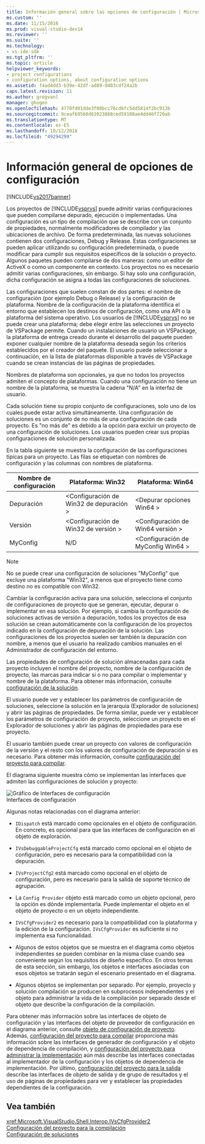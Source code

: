 ```yaml
---
title: Información general sobre las opciones de configuración | Microsoft Docs
ms.custom: ''
ms.date: 11/15/2016
ms.prod: visual-studio-dev14
ms.reviewer: ''
ms.suite: ''
ms.technology:
- vs-ide-sdk
ms.tgt_pltfrm: ''
ms.topic: article
helpviewer_keywords:
- project configurations
- configuration options, about configuration options
ms.assetid: f4ad4dd3-b39e-42df-ad89-d403cdf24a2b
caps.latest.revision: 11
ms.author: gregvanl
manager: ghogen
ms.openlocfilehash: 4778fd01dde3f08bcc76cd6fc5dd5814f2bc913b
ms.sourcegitcommit: 9ceaf69568d61023868ced59108ae4dd46f720ab
ms.translationtype: MT
ms.contentlocale: es-ES
ms.lasthandoff: 10/12/2018
ms.locfileid: "49294299"
---
```

# <a name="configuration-options-overview"></a>Información general de opciones de configuración
[!INCLUDE[vs2017banner](../../includes/vs2017banner.md)]

Los proyectos de [!INCLUDE[vsprvs](../../includes/vsprvs-md.md)] puede admitir varias configuraciones que pueden compilarse depurado, ejecución o implementadas. Una configuración es un tipo de compilación que se describe con un conjunto de propiedades, normalmente modificadores de compilador y las ubicaciones de archivo. De forma predeterminada, las nuevas soluciones contienen dos configuraciones, Debug y Release. Estas configuraciones se pueden aplicar utilizando su configuración predeterminada, o puede modificar para cumplir sus requisitos específicos de la solución o proyecto. Algunos paquetes pueden compilarse de dos maneras: como un editor de ActiveX o como un componente en contexto. Los proyectos no es necesario admitir varias configuraciones, sin embargo. Si hay solo una configuración, dicha configuración se asigna a todas las configuraciones de soluciones.  
  
 Las configuraciones que suelen constan de dos partes: el nombre de configuración (por ejemplo Debug o Release) y la configuración de plataforma. Nombre de la configuración de la plataforma identifica el entorno que establecen los destinos de configuración, como una API o la plataforma del sistema operativo. Los usuarios de [!INCLUDE[vsprvs](../../includes/vsprvs-md.md)] no se puede crear una plataforma; debe elegir entre las selecciones un proyecto de VSPackage permite. Cuando un instalaciones de usuario un VSPackage, la plataforma de entrega creado durante el desarrollo del paquete pueden exponer cualquier nombre de la plataforma deseada según los criterios establecidos por el creador del paquete. El usuario puede seleccionar a continuación, en la lista de plataformas disponible a través de VSPackage cuando se crean instancias de las páginas de propiedades.  
  
 Nombres de plataforma son opcionales, ya que no todos los proyectos admiten el concepto de plataformas. Cuando una configuración no tiene un nombre de la plataforma, se muestra la cadena "N/A" en la interfaz de usuario.  
  
 Cada solución tiene su propio conjunto de configuraciones, solo uno de los cuales puede estar activa simultáneamente. Una configuración de soluciones es un conjunto de no más de una configuración de cada proyecto. Es "no más de" es debido a la opción para excluir un proyecto de una configuración de soluciones. Los usuarios pueden crear sus propias configuraciones de solución personalizada.  
  
 En la tabla siguiente se muestra la configuración de las configuraciones típicas para un proyecto. Las filas se etiquetan con nombres de configuración y las columnas con nombres de plataforma.  
  
|Nombre de configuración|Plataforma: Win32|Plataforma: Win64|  
|------------------------|----------------------|----------------------|  
|Depuración|\<Configuración de Win32 de depuración >|\<Depurar opciones Win64 >|  
|Versión|\<Configuración de Win32 de versión >|\<Configuración de Win64 versión >|  
|MyConfig|N/D|\<Configuración de MyConfig Win64 >|  
  
> [!NOTE]
>  No se puede crear una configuración de soluciones "MyConfig" que excluye una plataforma "Win32", a menos que el proyecto tiene como destino no es compatible con Win32.  
  
 Cambiar la configuración activa para una solución, selecciona el conjunto de configuraciones de proyecto que se generan, ejecutar, depurar o implementar en esa solución. Por ejemplo, si cambia la configuración de soluciones activas de versión a depuración, todos los proyectos de esa solución se crean automáticamente con la configuración de los proyectos indicado en la configuración de depuración de la solución. Las configuraciones de los proyectos suelen ser también la depuración con nombre, a menos que el usuario ha realizado cambios manuales en el Administrador de configuración del entorno.  
  
 Las propiedades de configuración de solución almacenadas para cada proyecto incluyen el nombre del proyecto, nombre de la configuración de proyecto, las marcas para indicar si o no para compilar o implementar y nombre de la plataforma. Para obtener más información, consulte [configuración de la solución](../../extensibility/internals/solution-configuration.md).  
  
 El usuario puede ver y establecer los parámetros de configuración de soluciones, seleccione la solución en la jerarquía (Explorador de soluciones) y abrir las páginas de propiedades. De forma similar, puede ver y establecer los parámetros de configuración de proyecto, seleccione un proyecto en el Explorador de soluciones y abrir las páginas de propiedades para ese proyecto.  
  
 El usuario también puede crear un proyecto con valores de configuración de la versión y el resto con los valores de configuración de depuración si es necesario. Para obtener más información, consulte [configuración del proyecto para compilar](../../extensibility/internals/project-configuration-for-building.md).  
  
 El diagrama siguiente muestra cómo se implementan las interfaces que admiten las configuraciones de solución y proyecto:  
  
 ![Gráfico de Interfaces de configuración](../../extensibility/internals/media/vsconfiginterfaces.gif "vsConfigInterfaces")  
Interfaces de configuración  
  
 Algunas notas relacionadas con el diagrama anterior:  
  
-   `IDispatch` está marcado como opcionales en el objeto de configuración. En concreto, es opcional para que las interfaces de configuración en el objeto de exploración.  
  
-   `IVsDebuggableProjectCfg` está marcado como opcional en el objeto de configuración, pero es necesario para la compatibilidad con la depuración.  
  
-   `IVsProjectCfg2` está marcado como opcional en el objeto de configuración, pero es necesario para la salida de soporte técnico de agrupación.  
  
-   La `Config Provider` objeto está marcado como un objeto opcional, pero la opción es dónde implementarla. Puede implementar el objeto en el objeto de proyecto o en un objeto independiente.  
  
-   `IVsCfgProvider2` es necesario para la compatibilidad con la plataforma y la edición de la configuración. `IVsCfgProvider` es suficiente si no implementa esa funcionalidad.  
  
-   Algunos de estos objetos que se muestra en el diagrama como objetos independientes se pueden combinar en la misma clase cuando sea conveniente según los requisitos de diseño específico. En otros temas de esta sección, sin embargo, los objetos e interfaces asociadas con esos objetos se tratarán según el escenario presentado en el diagrama.  
  
-   Algunos objetos se implementan por separado. Por ejemplo, proyecto y solución compilación se producen en subprocesos independientes y el objeto para administrar la vida de la compilación por separado desde el objeto que describe la configuración de la compilación.  
  
 Para obtener más información sobre las interfaces de objeto de configuración y las interfaces del objeto de proveedor de configuración en el diagrama anterior, consulte [objeto de configuración de proyecto](../../extensibility/internals/project-configuration-object.md). Además, [configuración del proyecto para compilar](../../extensibility/internals/project-configuration-for-building.md) proporciona más información sobre las interfaces de generador de configuración y el objeto de dependencia de compilación, y [configuración del proyecto para administrar la implementación](../../extensibility/internals/project-configuration-for-managing-deployment.md) aún más describe las interfaces conectadas al implementador de la configuración y los objetos de dependencia de implementación. Por último, [configuración del proyecto para la salida](../../extensibility/internals/project-configuration-for-output.md) describe las interfaces de objeto de salida y de grupo de resultados y el uso de páginas de propiedades para ver y establecer las propiedades dependientes de la configuración.  
  
## <a name="see-also"></a>Vea también  
 <xref:Microsoft.VisualStudio.Shell.Interop.IVsCfgProvider2>   
 [Configuración del proyecto para la compilación](../../extensibility/internals/project-configuration-for-building.md)   
 [Configuración de soluciones](../../extensibility/internals/solution-configuration.md)

